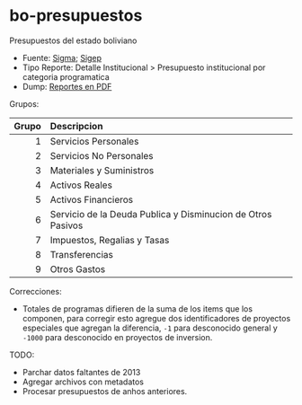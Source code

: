 # bo-presupuestos
Presupuestos del estado boliviano

* Fuente: [Sigma](https://portal.sigep.gob.bo/index.php/2016/05/09/ley-financial/); [Sigep](https://sigep.gob.bo/sigep_publico/faces/SFprRepPub?gestion=2020)
* Tipo Reporte: Detalle Institucional > Presupuesto institucional por categoria programatica
* Dump: [Reportes en PDF](https://drive.google.com/drive/folders/1JOL-Rh20rYxtqp79tYARwulLGAFbWZhh?usp=sharing)

Grupos:

|   Grupo | Descripcion                                                 |
|--------:|:------------------------------------------------------------|
|       1 | Servicios Personales                                        |
|       2 | Servicios No Personales                                     |
|       3 | Materiales y Suministros                                    |
|       4 | Activos Reales                                              |
|       5 | Activos Financieros                                         |
|       6 | Servicio de la Deuda Publica y Disminucion de Otros Pasivos |
|       7 | Impuestos, Regalias y Tasas                                 |
|       8 | Transferencias                                              |
|       9 | Otros Gastos                                                |

Correcciones:
* Totales de programas difieren de la suma de los items que los componen, para corregir esto agregue dos identificadores de proyectos especiales que agregan la diferencia, `-1` para desconocido general y `-1000` para desconocido en proyectos de inversion.

TODO:
* Parchar datos faltantes de 2013
* Agregar archivos con metadatos
* Procesar presupuestos de anhos anteriores.
